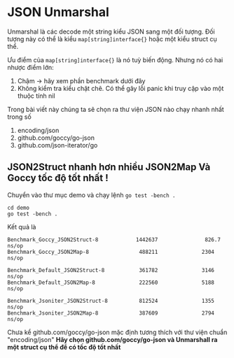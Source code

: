 # JSON Unmarshal

Unmarshal là các decode một string kiểu JSON sang một đối tượng. Đối tượng này có thể là kiểu `map[string]interface{}` hoặc một kiểu struct cụ thể.

Ưu điểm của `map[string]interface{}` là nó tuỳ biến động. Nhưng nó có hai nhược điểm lớn:

1. Chậm -> hãy xem phần benchmark dưới đây
2. Không kiểm tra kiểu chặt chẽ. Có thể gây lỗi panic khi truy cập vào một thuộc tính nil

Trong bài viết này chúng ta sẽ chọn ra thư viện JSON nào chạy nhanh nhất trong số

1. encoding/json
2. github.com/goccy/go-json
3. github.com/json-iterator/go

## JSON2Struct nhanh hơn nhiều JSON2Map Và Goccy tốc độ tốt nhất !

Chuyển vào thư mục demo và chạy lệnh `go test -bench .`
```
cd demo       
go test -bench .
```

Kết quả là
```
Benchmark_Goccy_JSON2Struct-8            1442637               826.7 ns/op
Benchmark_Goccy_JSON2Map-8                488211              2304 ns/op

Benchmark_Default_JSON2Struct-8           361782              3146 ns/op
Benchmark_Default_JSON2Map-8              222560              5188 ns/op

Benchmark_Jsoniter_JSON2Struct-8          812524              1355 ns/op
Benchmark_Jsoniter_JSON2Map-8             387609              2794 ns/op
```

Chưa kể github.com/goccy/go-json mặc định tương thích với thư viện chuẩn "encoding/json"
**Hãy chọn github.com/goccy/go-json và Unmarshall ra một struct cụ thể để có tốc độ tốt nhất**